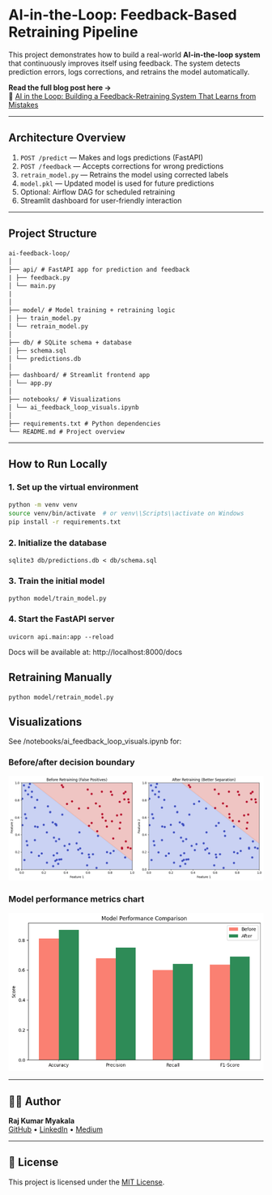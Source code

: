 # AI-in-the-Loop: Feedback-Based Retraining Pipeline

This project demonstrates how to build a real-world **AI-in-the-loop system** that continuously improves itself using feedback. The system detects prediction errors, logs corrections, and retrains the model automatically.

**Read the full blog post here →**  
🔗 [AI in the Loop: Building a Feedback-Retraining System That Learns from Mistakes](https://medium.com/@myakalarajkumar1998/ai-in-the-loop-building-a-feedback-retraining-system-that-learns-from-mistakes-13a5761bb042)

---

## Architecture Overview

1. `POST /predict` — Makes and logs predictions (FastAPI)
2. `POST /feedback` — Accepts corrections for wrong predictions
3. `retrain_model.py` — Retrains the model using corrected labels
4. `model.pkl` — Updated model is used for future predictions
5. Optional: Airflow DAG for scheduled retraining
6. Streamlit dashboard for user-friendly interaction

---

## Project Structure
```
ai-feedback-loop/
│
├── api/ # FastAPI app for prediction and feedback
| ├── feedback.py
│ └── main.py
|  
│
├── model/ # Model training + retraining logic
│ ├── train_model.py
│ └── retrain_model.py
│
├── db/ # SQLite schema + database
│ ├── schema.sql
│ └── predictions.db
│
├── dashboard/ # Streamlit frontend app
│ └── app.py
│
├── notebooks/ # Visualizations
│ └── ai_feedback_loop_visuals.ipynb
│
├── requirements.txt # Python dependencies
└── README.md # Project overview
```

---

## How to Run Locally

### 1. Set up the virtual environment

```bash
python -m venv venv
source venv/bin/activate  # or venv\\Scripts\\activate on Windows
pip install -r requirements.txt
```

### 2. Initialize the database
```
sqlite3 db/predictions.db < db/schema.sql
```

### 3. Train the initial model
```
python model/train_model.py
```

### 4. Start the FastAPI server
```
uvicorn api.main:app --reload
```
Docs will be available at: http://localhost:8000/docs

## Retraining Manually
```
python model/retrain_model.py
```

## Visualizations
See /notebooks/ai_feedback_loop_visuals.ipynb for:

### Before/after decision boundary
![Before/after decision boundary](plots/output.png)

### Model performance metrics chart 
![](plots/output1.png)

---

## 👨‍💻 Author

**Raj Kumar Myakala**  
[GitHub](https://github.com/rajkumar160798) • [LinkedIn](https://www.linkedin.com/in/raj-kumar-myakala-927860264/) • [Medium](https://medium.com/@myakalarajkumar1998)

---

## 📄 License

This project is licensed under the [MIT License](LICENSE).

